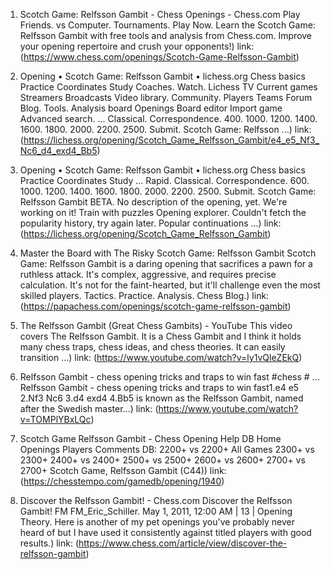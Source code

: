 ---
---
1. Scotch Game: Relfsson Gambit - Chess Openings - Chess.com
Play Friends. vs Computer. Tournaments. Play Now. Learn the Scotch Game: Relfsson Gambit with free tools and analysis from Chess.com. Improve your opening repertoire and crush your opponents!)
link: (https://www.chess.com/openings/Scotch-Game-Relfsson-Gambit)


2. Opening • Scotch Game: Relfsson Gambit • lichess.org
Chess basics Practice Coordinates Study Coaches. Watch. Lichess TV Current games Streamers Broadcasts Video library. Community. Players Teams Forum Blog. Tools. Analysis board Openings Board editor Import game Advanced search. ... Classical. Correspondence. 400. 1000. 1200. 1400. 1600. 1800. 2000. 2200. 2500. Submit. Scotch Game: Relfsson ...)
link: (https://lichess.org/opening/Scotch_Game_Relfsson_Gambit/e4_e5_Nf3_Nc6_d4_exd4_Bb5)


3. Opening • Scotch Game: Relfsson Gambit • lichess.org
Chess basics Practice Coordinates Study ... Rapid. Classical. Correspondence. 600. 1000. 1200. 1400. 1600. 1800. 2000. 2200. 2500. Submit. Scotch Game: Relfsson Gambit BETA. No description of the opening, yet. We're working on it! Train with puzzles Opening explorer. Couldn't fetch the popularity history, try again later. Popular continuations ...)
link: (https://lichess.org/opening/Scotch_Game_Relfsson_Gambit)


4. Master the Board with The Risky Scotch Game: Relfsson Gambit
Scotch Game: Relfsson Gambit is a daring opening that sacrifices a pawn for a ruthless attack. It's complex, aggressive, and requires precise calculation. It's not for the faint-hearted, but it'll challenge even the most skilled players. Tactics. Practice. Analysis. Chess Blog.)
link: (https://papachess.com/openings/scotch-game-relfsson-gambit)


5. The Relfsson Gambit (Great Chess Gambits) - YouTube
This video covers The Relfsson Gambit. It is a Chess Gambit and I think it holds many chess traps, chess ideas, and chess theories. It can easily transition ...)
link: (https://www.youtube.com/watch?v=ly1vQleZEkQ)


6. Relfsson Gambit - chess opening tricks and traps to win fast #chess # ...
Relfsson Gambit - chess opening tricks and traps to win fast1.e4 e5 2.Nf3 Nc6 3.d4 exd4 4.Bb5 is known as the Relfsson Gambit, named after the Swedish master...)
link: (https://www.youtube.com/watch?v=TOMPlYBxLQc)


7. Scotch Game Relfsson Gambit - Chess Opening
Help DB Home Openings Players Comments DB: 2200+ vs 2200+ All Games 2300+ vs 2300+ 2400+ vs 2400+ 2500+ vs 2500+ 2600+ vs 2600+ 2700+ vs 2700+ Scotch Game, Relfsson Gambit (C44))
link: (https://chesstempo.com/gamedb/opening/1940)


8. Discover the Relfsson Gambit! - Chess.com
Discover the Relfsson Gambit! FM FM_Eric_Schiller. May 1, 2011, 12:00 AM | 13 | Opening Theory. Here is another of my pet openings you've probably never heard of but I have used it consistently against titled players with good results.)
link: (https://www.chess.com/article/view/discover-the-relfsson-gambit)



